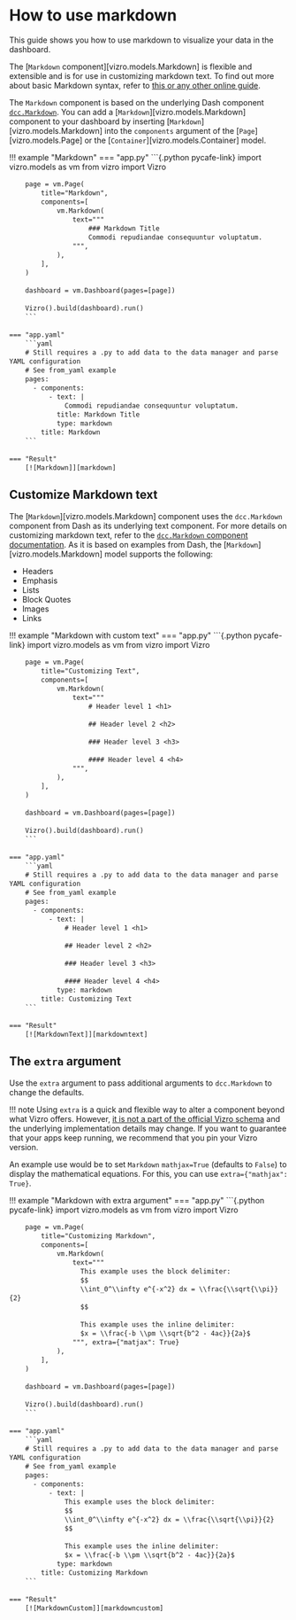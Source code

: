 # How to use markdown

This guide shows you how to use markdown to visualize your data in the dashboard.

The [`Markdown` component][vizro.models.Markdown] is flexible and extensible and is for use in customizing markdown text. 
To find out more about basic Markdown syntax, refer to [this or any other online guide](https://markdown-guide.readthedocs.io/en/latest/).

The `Markdown` component is based on the underlying Dash component [`dcc.Markdown`](https://dash.plotly.com/dash-core-components/markdown/).
You can add a [`Markdown`][vizro.models.Markdown] component to your dashboard by inserting [`Markdown`][vizro.models.Markdown] into the `components` argument of the [`Page`][vizro.models.Page] or the [`Container`][vizro.models.Container] model.

!!! example "Markdown"
    === "app.py"
        ```{.python pycafe-link}
        import vizro.models as vm
        from vizro import Vizro

        page = vm.Page(
            title="Markdown",
            components=[
                vm.Markdown(
                    text="""
                        ### Markdown Title
                        Commodi repudiandae consequuntur voluptatum.
                    """,
                ),
            ],
        )

        dashboard = vm.Dashboard(pages=[page])

        Vizro().build(dashboard).run()
        ```

    === "app.yaml"
        ```yaml
        # Still requires a .py to add data to the data manager and parse YAML configuration
        # See from_yaml example
        pages:
          - components:
              - text: |
                  Commodi repudiandae consequuntur voluptatum.
                title: Markdown Title
                type: markdown
            title: Markdown
        ```

    === "Result"
        [![Markdown]][markdown]

## Customize Markdown text

The [`Markdown`][vizro.models.Markdown] component uses the `dcc.Markdown` component from Dash as its underlying text component. 
For more details on customizing markdown text, refer to the [`dcc.Markdown` component documentation](https://dash.plotly.com/dash-core-components/markdown). 
As it is based on examples from Dash, the [`Markdown`][vizro.models.Markdown] model supports the following:

- Headers
- Emphasis
- Lists
- Block Quotes
- Images
- Links

!!! example "Markdown with custom text"
    === "app.py"
        ```{.python pycafe-link}
        import vizro.models as vm
        from vizro import Vizro

        page = vm.Page(
            title="Customizing Text",
            components=[
                vm.Markdown(
                    text="""
                        # Header level 1 <h1>

                        ## Header level 2 <h2>

                        ### Header level 3 <h3>

                        #### Header level 4 <h4>
                    """,
                ),
            ],
        )

        dashboard = vm.Dashboard(pages=[page])

        Vizro().build(dashboard).run()
        ```

    === "app.yaml"
        ```yaml
        # Still requires a .py to add data to the data manager and parse YAML configuration
        # See from_yaml example
        pages:
          - components:
              - text: |
                  # Header level 1 <h1>

                  ## Header level 2 <h2>

                  ### Header level 3 <h3>

                  #### Header level 4 <h4>
                type: markdown
            title: Customizing Text
        ```

    === "Result"
        [![MarkdownText]][markdowntext]

## The `extra` argument

Use the `extra` argument to pass additional arguments to `dcc.Markdown` to change the defaults.

!!! note
    Using `extra` is a quick and flexible way to alter a component beyond what Vizro offers. However, [it is not a part of the official Vizro schema](../explanation/schema.md#what-is-the-vizro-json-schema) and the underlying implementation details may change. If you want to guarantee that your apps keep running, we recommend that you pin your Vizro version.

An example use would be to set `Markdown` `mathjax=True` (defaults to `False`) to display the mathematical equations. For this, you can use `extra={"mathjax": True}`.

!!! example "Markdown with extra argument"
    === "app.py"
        ```{.python pycafe-link}
        import vizro.models as vm
        from vizro import Vizro

        page = vm.Page(
            title="Customizing Markdown",
            components=[
                vm.Markdown(
                    text="""
                      This example uses the block delimiter:
                      $$
                      \\int_0^\\infty e^{-x^2} dx = \\frac{\\sqrt{\\pi}}{2}
                      $$

                      This example uses the inline delimiter:
                      $x = \\frac{-b \\pm \\sqrt{b^2 - 4ac}}{2a}$
                    """, extra={"matjax": True}
                ),
            ],
        )

        dashboard = vm.Dashboard(pages=[page])

        Vizro().build(dashboard).run()
        ```

    === "app.yaml"
        ```yaml
        # Still requires a .py to add data to the data manager and parse YAML configuration
        # See from_yaml example
        pages:
          - components:
              - text: |
                  This example uses the block delimiter:
                  $$
                  \\int_0^\\infty e^{-x^2} dx = \\frac{\\sqrt{\\pi}}{2}
                  $$

                  This example uses the inline delimiter:
                  $x = \\frac{-b \\pm \\sqrt{b^2 - 4ac}}{2a}$
                type: markdown
            title: Customizing Markdown
        ```

    === "Result"
        [![MarkdownCustom]][markdowncustom]

[markdown]: ../../assets/user_guides/components/markdown.png
[markdowncustom]: ../../assets/user_guides/components/markdowncustom.png
[markdowntext]: ../../assets/user_guides/components/markdowntext.png
